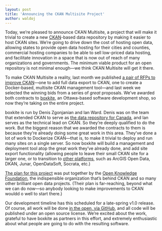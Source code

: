 ```yaml
---
layout: post
title: 'Announcing the CKAN Multisite Project'
author: waldoj
---
```


Today, we’re pleased to announce CKAN Multisite, a project that will make it trivial to create a new [CKAN](http://ckan.org/)-based data repository by making it easier to host CKAN sites. We’re going to drive down the cost of hosting open data, allowing states to provide open data hosting for their cities and counties, commercial hosting companies to be able to sell low-priced data hosting, and facilitate innovation in a space that is now out of reach of many organizations and governments. The minimum viable product for an open repository is not minimal enough—we think CKAN Multisite will get it there.

To make CKAN Multisite a reality, last month we published [a pair of RFPs to improve CKAN](https://usopendata.org/2015/01/07/ckan-rfp/)—one to add full data export to CKAN, one to create a Docker-based, multisite CKAN management tool—and last week we selected the winning bids from a series of _great_ proposals. We’ve awarded both contracts to [boxkite](http://www.boxkite.ca/), an Ottawa-based software development shop, so now they’re taking on the entire project.

boxkite is run by Denis Zgonjanian and Ian Ward. Denis was on the team that extended CKAN to serve as [the data repository for Canada](http://open.canada.ca/data/en/dataset), and Ian serves as the technical lead on CKAN. So they’re deeply qualified to do the work. But the biggest reason that we awarded the contracts to them is because they’re already doing some great work in this area. They’ve done a lot of work to Dockerize CKAN—that is, to make it trivial to deploy and run many sites on a single server. So now boxkite will build a management and deployment tool atop the great work they’ve already done, and add site export functionality (allowing people to leave their small CKAN site for a larger one, or to transition to [other platforms](http://how-to.usopendata.org/basics/data-repositories.html), such as ArcGIS Open Data, DKAN, Junar, OpenDataSoft, Socrata, etc.)

[The plan for this project](https://github.com/opendata/CKAN-Multisite/blob/master/Proposal%20Draft.md) was put together by the [Open Knowledge Foundation](https://okfn.org/), the indispensible organization that’s behind CKAN and so many other brilliant open data projects. (Their plan is far-reaching, beyond what we can do now—so anybody looking to make improvements to CKAN wouldd o well to start there.)

Our development timeline has this scheduled for a late-spring v1.0 release. Of course, all work will be done [in the open, via GitHub](https://github.com/opendata/CKAN-Multisite), and all code will be published under an open source license. We’re excited about the work, grateful to have boxkite as partners in this effort, and extremely enthusiastic about what people are going to do with the resulting software.
